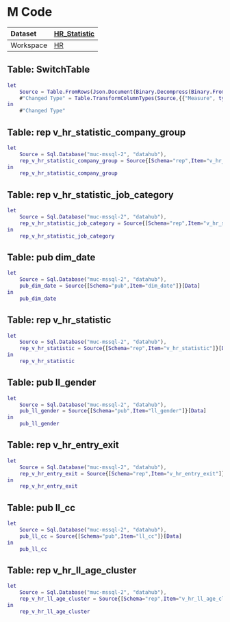 



# M Code

|Dataset|[HR_Statistic](./../HR_Statistic.md)|
| :--- | :--- |
|Workspace|[HR](../../Workspaces/HR.md)|

## Table: SwitchTable


```m
let
    Source = Table.FromRows(Json.Document(Binary.Decompress(Binary.FromText("i45WcgtxVYrViVbySE1MSc4vzStRio0FAA==", BinaryEncoding.Base64), Compression.Deflate)), let _t = ((type text) meta [Serialized.Text = true]) in type table [Measure = _t]),
    #"Changed Type" = Table.TransformColumnTypes(Source,{{"Measure", type text}})
in
    #"Changed Type"
```


## Table: rep v_hr_statistic_company_group


```m
let
    Source = Sql.Database("muc-mssql-2", "datahub"),
    rep_v_hr_statistic_company_group = Source{[Schema="rep",Item="v_hr_statistic_company_group"]}[Data]
in
    rep_v_hr_statistic_company_group
```


## Table: rep v_hr_statistic_job_category


```m
let
    Source = Sql.Database("muc-mssql-2", "datahub"),
    rep_v_hr_statistic_job_category = Source{[Schema="rep",Item="v_hr_statistic_job_category"]}[Data]
in
    rep_v_hr_statistic_job_category
```


## Table: pub dim_date


```m
let
    Source = Sql.Database("muc-mssql-2", "datahub"),
    pub_dim_date = Source{[Schema="pub",Item="dim_date"]}[Data]
in
    pub_dim_date
```


## Table: rep v_hr_statistic


```m
let
    Source = Sql.Database("muc-mssql-2", "datahub"),
    rep_v_hr_statistic = Source{[Schema="rep",Item="v_hr_statistic"]}[Data]
in
    rep_v_hr_statistic
```


## Table: pub ll_gender


```m
let
    Source = Sql.Database("muc-mssql-2", "datahub"),
    pub_ll_gender = Source{[Schema="pub",Item="ll_gender"]}[Data]
in
    pub_ll_gender
```


## Table: rep v_hr_entry_exit


```m
let
    Source = Sql.Database("muc-mssql-2", "datahub"),
    rep_v_hr_entry_exit = Source{[Schema="rep",Item="v_hr_entry_exit"]}[Data]
in
    rep_v_hr_entry_exit
```


## Table: pub ll_cc


```m
let
    Source = Sql.Database("muc-mssql-2", "datahub"),
    pub_ll_cc = Source{[Schema="pub",Item="ll_cc"]}[Data]
in
    pub_ll_cc
```


## Table: rep v_hr_ll_age_cluster


```m
let
    Source = Sql.Database("muc-mssql-2", "datahub"),
    rep_v_hr_ll_age_cluster = Source{[Schema="rep",Item="v_hr_ll_age_cluster"]}[Data]
in
    rep_v_hr_ll_age_cluster
```


